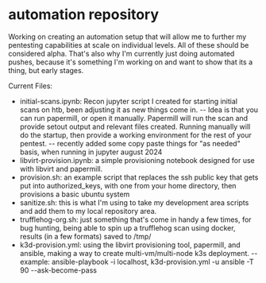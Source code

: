 # automation repository
Working on creating an automation setup that will allow me to further my pentesting capabilities at scale on individual levels. All of these should be considered alpha. That's also why I'm currently just doing automated pushes, because it's something I'm working on and want to show that its a thing, but early stages.

Current Files:
- initial-scans.ipynb: Recon jupyter script I created for starting initial scans on htb, been adjusting it as new things come in.
-- Idea is that you can run papermill, or open it manually. Papermill will run the scan and provide setout output and relevant files created. Running manually will do the startup, then provide a working environment for the rest of your pentest.
-- recently added some copy paste things for "as needed" basis, when running in jupyter august 2024
- libvirt-provision.ipynb: a simple provisioning notebook designed for use with libvirt and papermill.
- provision.sh: an example script that replaces the ssh public key that gets put into authorized_keys, with one from your home directory, then provisions a basic ubuntu system
- sanitize.sh: this is what I'm using to take my development area scripts and add them to my local repository area.
- trufflehog-org.sh: just something that's come in handy a few times, for bug hunting, being able to spin up a trufflehog scan using docker, results (in a few formats) saved to /tmp/
- k3d-provision.yml: using the libvirt provisioning tool, papermill, and ansible, making a way to create multi-vm/multi-node k3s deployment.
-- example: ansible-playbook -i localhost, k3d-provision.yml -u ansible -T 90 --ask-become-pass
